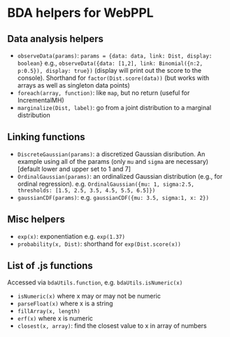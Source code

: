 # BDA helpers for WebPPL

## Data analysis helpers

+ `observeData(params)`: `params = {data: data, link: Dist, display: boolean}` e.g., `observeData({data: [1,2], link: Binomial({n:2, p:0.5}), display: true})` (display will print out the score to the console). Shorthand for `factor(Dist.score(data))` (but works with arrays as well as singleton data points)
+ `foreach(array, function)`: like `map`, but no return (useful for IncrementalMH)
+ `marginalize(Dist, label)`: go from a joint distribution to a marginal distribution

## Linking functions 

+ `DiscreteGaussian(params)`: a discretized Gaussian disribution. An example using all of the params (only `mu` and `sigma` are necessary) [default lower and upper set to 1 and 7]
+ `OrdinalGaussian(params)`: an ordinalized Gaussian distribution (e.g., for ordinal regression). e.g. `OrdinalGaussian({mu: 1, sigma:2.5, thresholds: [1.5, 2.5, 3.5, 4.5, 5.5, 6.5]})`
+ `gaussianCDF(params)`: e.g. `gaussianCDF({mu: 3.5, sigma:1, x: 2})`

## Misc helpers

+ `exp(x)`: exponentiation e.g. `exp(1.37)`
+ `probability(x, Dist)`: shorthand for `exp(Dist.score(x))`

## List of .js functions 

Accessed via `bdaUtils.function`, e.g. `bdaUtils.isNumeric(x)`

+ `isNumeric(x)` where x may or may not be numeric
+ `parseFloat(x)` where x is a string
+ `fillArray(x, length)`
+ `erf(x)` where x is numeric
+ `closest(x, array)`: find the closest value to x in array of numbers